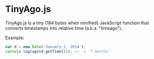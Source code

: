 TinyAgo.js
==========

TinyAgo.js is a tiny (184 bytes when minified) JavaScript function that converts
timestamps into relative time (a.k.a. "timeago").

Example:

```javascript
var d = new Date('January 1, 2014');
console.log(ago(d.getTime())); // -> '7 months'
```
